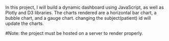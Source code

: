In this project, I will build a dynamic dashboard using JavaScript, as well as Plotly and D3 libraries. The charts rendered are a horizontal bar chart, a bubble chart, and a gauge chart.
changing the subject(patient) id will update the charts.

#Note: the project must be hosted on a server to render properly.
